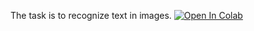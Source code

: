 The task is to recognize text in images.
  [![Open In Colab](https://colab.research.google.com/assets/colab-badge.svg)](https://colab.research.google.com/drive/1qRhqi4aWlKunKWwwFnCtS-RZW5JitrfX?usp=sharing)

